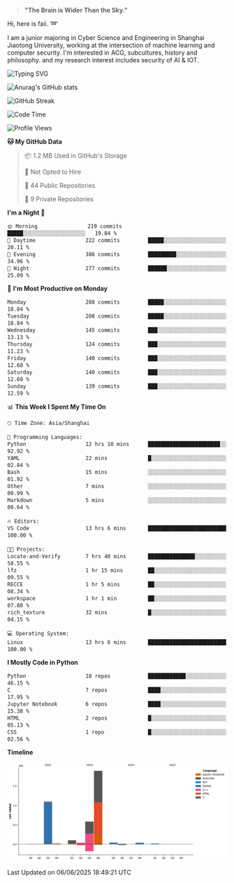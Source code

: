 > **"The Brain is Wider Than the Sky."**

  Hi, here is faii. :loop:  
  
  I am a junior majoring in Cyber Science and Engineering in Shanghai Jiaotong University, working at the intersection
  of machine learning and computer security. I'm interested in ACG, subcultures, history and philosophy. and my research interest includes security of AI & IOT.

![Typing SVG](https://readme-typing-svg.demolab.com/?lines=Any+sufficiently+advanced+technology+is+indistinguishable+from+magic;On+my+way+to+be+a+*magician*)

![Anurag's GitHub stats](https://github-readme-stats.vercel.app/api?username=faiimea)

![GitHub Streak](https://streak-stats.demolab.com/?user=faiimea)

<!--START_SECTION:waka-->
![Code Time](http://img.shields.io/badge/Code%20Time-804%20hrs%2029%20mins-blue)

![Profile Views](http://img.shields.io/badge/Profile%20Views-0-blue)

**🐱 My GitHub Data** 

> 📦 1.2 MB Used in GitHub's Storage 
 > 
> 🚫 Not Opted to Hire
 > 
> 📜 44 Public Repositories 
 > 
> 🔑 9 Private Repositories 
 > 
**I'm a Night 🦉** 

```text
🌞 Morning                219 commits         █████░░░░░░░░░░░░░░░░░░░░   19.84 % 
🌆 Daytime                222 commits         █████░░░░░░░░░░░░░░░░░░░░   20.11 % 
🌃 Evening                386 commits         █████████░░░░░░░░░░░░░░░░   34.96 % 
🌙 Night                  277 commits         ██████░░░░░░░░░░░░░░░░░░░   25.09 % 
```
📅 **I'm Most Productive on Monday** 

```text
Monday                   208 commits         █████░░░░░░░░░░░░░░░░░░░░   18.84 % 
Tuesday                  208 commits         █████░░░░░░░░░░░░░░░░░░░░   18.84 % 
Wednesday                145 commits         ███░░░░░░░░░░░░░░░░░░░░░░   13.13 % 
Thursday                 124 commits         ███░░░░░░░░░░░░░░░░░░░░░░   11.23 % 
Friday                   140 commits         ███░░░░░░░░░░░░░░░░░░░░░░   12.68 % 
Saturday                 140 commits         ███░░░░░░░░░░░░░░░░░░░░░░   12.68 % 
Sunday                   139 commits         ███░░░░░░░░░░░░░░░░░░░░░░   12.59 % 
```


📊 **This Week I Spent My Time On** 

```text
🕑︎ Time Zone: Asia/Shanghai

💬 Programming Languages: 
Python                   12 hrs 10 mins      ███████████████████████░░   92.92 % 
YAML                     22 mins             █░░░░░░░░░░░░░░░░░░░░░░░░   02.84 % 
Bash                     15 mins             ░░░░░░░░░░░░░░░░░░░░░░░░░   01.92 % 
Other                    7 mins              ░░░░░░░░░░░░░░░░░░░░░░░░░   00.99 % 
Markdown                 5 mins              ░░░░░░░░░░░░░░░░░░░░░░░░░   00.64 % 

🔥 Editors: 
VS Code                  13 hrs 6 mins       █████████████████████████   100.00 % 

🐱‍💻 Projects: 
Locate-and-Verify        7 hrs 40 mins       ███████████████░░░░░░░░░░   58.55 % 
lfz                      1 hr 15 mins        ██░░░░░░░░░░░░░░░░░░░░░░░   09.55 % 
RECCE                    1 hr 5 mins         ██░░░░░░░░░░░░░░░░░░░░░░░   08.34 % 
workspace                1 hr 1 min          ██░░░░░░░░░░░░░░░░░░░░░░░   07.80 % 
rich_texture             32 mins             █░░░░░░░░░░░░░░░░░░░░░░░░   04.15 % 

💻 Operating System: 
Linux                    13 hrs 6 mins       █████████████████████████   100.00 % 
```

**I Mostly Code in Python** 

```text
Python                   18 repos            ████████████░░░░░░░░░░░░░   46.15 % 
C                        7 repos             ████░░░░░░░░░░░░░░░░░░░░░   17.95 % 
Jupyter Notebook         6 repos             ████░░░░░░░░░░░░░░░░░░░░░   15.38 % 
HTML                     2 repos             █░░░░░░░░░░░░░░░░░░░░░░░░   05.13 % 
CSS                      1 repo              █░░░░░░░░░░░░░░░░░░░░░░░░   02.56 % 
```



**Timeline**

![Lines of Code chart](https://raw.githubusercontent.com/faiimea/faiimea/main/assets/bar_graph.png)


 Last Updated on 06/06/2025 18:49:21 UTC
<!--END_SECTION:waka-->
